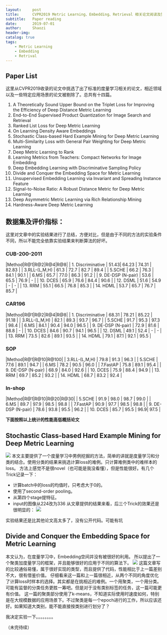```yaml
---
layout:     post
title:      CVPR2019 Metric Learning、Embedding、Retrieval 相关论文阅读及整理
subtitle:   Paper reading
date:       2019-07-01
author:     Shaozi
header-img:
catalog: true
tags:
	- Metric Learning
	- Embedding
	- Retrival
---
```


 
## Paper List

这里从CVPR2019收录的论文中挑选了出了标准的度量学习相关的论文，相近领域以及一些特定应用场景的论文被剔除了。总共有十四篇。

1. A Theoretically Sound Upper Bound on the Triplet Loss for Improving the Efficiency of Deep Distance Metric Learning
2. End-to-End Supervised Product Quantization for Image Search and Retrieval
3. Ranked List Loss for Deep Metric Learning
4. On Learning Density Aware Embeddings
5.  Stochastic Class-based Hard Example Mining for Deep Metric Learning
6. Multi-Similarity Loss with General Pair Weighting for Deep Metric Learning
7.  Deep Metric Learning to Rank
8. Learning Metrics from Teachers: Compact Networks for Image Embedding
9. Deep Embedding Learning with Discriminative Sampling Policy
10. Divide and Conquer the Embedding Space for Metric Learning
11. Unsupervised Embedding Learning via Invariant and Spreading Instance Feature
12. Signal-to-Noise Ratio: A Robust Distance Metric for Deep Metric Learning
13. Deep Asymmetric Metric Learning via Rich Relationship Mining
14. Hardness-Aware Deep Metric Learning

## 数据集及评价指标：

这里对文章中的实验结果进行了总结，方便对比，但是由于不同的方法的实验条件不同，所以不能完全依靠实验结果来判断算法的好坏。

### CUB-200-2011

|Method|R@1|R@2|R@4|R@8|
| 1. Discriminative | 51.43| 64.23 | 74.31 | 82.83 |
| 3.RLL-(L,M,H) | 61.3 | 72.7 | 82.7 | 89.4 |
| 5.SCHE | 66.2 | 76.3 | 84.1 | 90.1 |
| 6.MS | 65.7 | 77.0 | 86.3 | 91.2 |
| 9. DE-DSP (N-pair) | 53.6 | 65.5 | 76.9 | - |
| 10. DCES | 65.9 | 76.6 | 84.4 | 90.6 |
| 12. DSML | 51.6 | 54.9 | - | - |
| 13. RRM | 55.1 | 66.5 | 76.8 | 85.3 |
| 14. HDML | 53.7 | 65.7 | 76.7 | 85.7 |

### CAR196

|Method|R@1|R@2|R@4|R@8|
| 1. Discriminative | 68.31 | 78.21 | 85.22 | 91.18 |
| 3.RLL-(L,M,H) | 82.1 | 89.3 | 93.7 | 96.7 |
| 5.SCHE | 91.7 | 95.3 | 97.3 | 98.4 |
| 6.MS | 84.1 | 90.4 | 94.0 | 96.5 |
| 9. DE-DSP (N-pair) | 72.9 | 81.6 | 88.8 | - |
| 10. DCES | 84.6 | 90.7 | 94.1 | 96.5 |
| 12. DSML | 49.1 | 52.4 | - | - |
| 13. RRM | 73.5 | 82.6 | 89.1 | 93.5 |
| 14. HDML | 79.1 | 87.1 | 92.1 | 95.5 |

### SOP

|Method|R@1|R@10|R@100|
| 3.RLL-(L,M,H) | 79.8 | 91.3 | 96.3 |
| 5.SCHE | 77.6 | 89.1 | 94.7 |
| 6.MS | 78.2 | 90.5 | 96.0 |
| 7.FastAP | 75.8 | 89.1 | 95.4 |
| 9. DE-DSP (N-pair) | 68.9 | 84.0 | 92.6 |
| 10. DCES | 75.9 | 88.4 | 94.9 |
| 13. RRM | 69.7 | 85.2 | 93.2 |
| 14. HDML | 68.7 | 83.2 | 92.4 |

### In-shop

|Method|R@1|R@10|R@20|R@30| 
| 5.SCHE | 91.9 | 98.0 | 98.7 | 99.0 |
| 6.MS | 89.7 | 97.9 | 98.5 | 98.8 |
| 7.FastAP | 90.9 | 97.7 | 98.5 | 98.8 |
| 9. DE-DSP (N-pair) | 78.6 | 93.8 | 95.5 | 96.2 |
| 10. DCES | 85.7 | 95.5 | 96.9| 97.5 |

**下面按照以上统计的性能高低概括论文**
## Stochastic Class-based Hard Example Mining for Deep Metric Learning


![][image-1]
本文主要提供了一个度量学习中男例挖掘的方法，简单的讲就是度量学习和分类的结合。使用分类的结果来挑选计算loss的难例。只计算难例类中的难样本的loss。
方法上感觉不是很novel（也可能是我没看懂），但是性能很好。有几个Trick记录一下：
- 计算batch中的loss的均值时，只考虑大于0的。
- 使用了second-order pooling。
- 从第四个stage提特征。
- input的图像从224改为336
从文章提供的结果来看，后三个Trick的效果还是很明显的：
![][image-2]

实验结果还是比其他论文高太多了，没有公开代码。可能有坑

## Divide and Conquer the Embedding Space for Metric Learning

本文认为，在度量学习中，Embedding空间并没有被很好的利用。 所以提出了一个聚类加度量学习的框架，并且能够很好的应用于不同的算法下。
![][image-3]
这篇文章写的比较通俗易懂，属于很好实现的类型，而且提供了代码，性能相比于上一篇差别不大，很有借鉴价值。
仔细看来这一篇和上一篇很相近，从两个不同的角度优化了计算loss时样本的选择。其实都是在挑相近的难例。一个用聚类，一个用分类。可能有监督的分类任务更胜一筹吧。但是对于没有类别标签的任务，这一篇可能更有价值。
这一篇的聚类部分使用了k-means，不知道实际使用时速度如何，特别是在大规模数据的应用场景下。不过聚类是每一个epoch进行的工作，所以应该还好。如果知道大类别，能不能直接按类别进行划分了？

我决定实验一下。。。。。。。。

（未完待续）

[image-1]:	http://ww1.sinaimg.cn/large/c310f833ly1g4nn6ebjlmj20bw07edhf.jpg
[image-2]:	http://ww1.sinaimg.cn/large/c310f833ly1g4nomt96czj209k03kwer.jpg
[image-3]:	http://ww1.sinaimg.cn/large/c310f833ly1g4nrxraovmj20of07bgpi.jpg
